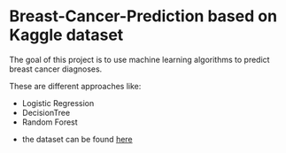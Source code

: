 # Breast-Cancer-Prediction based on Kaggle dataset
The goal of this project is to use machine learning algorithms to predict breast cancer diagnoses.

These are different approaches like:
 + Logistic Regression
 + DecisionTree
 + Random Forest
 
* the dataset can be found [here](https://www.kaggle.com/uciml/breast-cancer-wisconsin-data)

